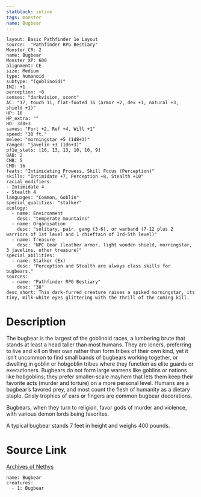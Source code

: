 ```yaml
---
statblock: inline
tags: monster
name: Bugbear
---
```

```statblock
layout: Basic Pathfinder 1e Layout
source:  "Pathfinder RPG Bestiary"
Monster_CR: 2
name: Bugbear
Monster_XP: 600
alignment: CE
size: Medium
type: humanoid
subtype: "(goblinoid)"
INI: +1
perception: +8
senses: "darkvision, scent"
AC: "17, touch 11, flat-footed 16 (armor +2, dex +1, natural +3, shield +1)"
HP: 16
HP_extra: ""
HD: 3d8+3
saves: "Fort +2, Ref +4, Will +1"
speed: "30 ft."
melee: "morningstar +5 (1d8+3)"
ranged: "javelin +3 (1d6+3)"
pf1e_stats: [16, 13, 13, 10, 10, 9]
BAB: 2
CMB: 5
CMD: 16
feats: "Intimidating Prowess, Skill Focus (Perception)"
skills: "Intimidate +7, Perception +8, Stealth +10"
racial_modifiers:
- Intimidate 4
- Stealth 4
languages: "Common, Goblin"
special_qualities: "stalker"
ecology:
  - name: Environment
    desc: "temperate mountains"
  - name: Organisation
    desc: "solitary, pair, gang (3-6), or warband (7-12 plus 2 warriors of 1st level and 1 chieftain of 3rd-5th level)"
  - name: Treasure
    desc: "NPC Gear (leather armor, light wooden shield, morningstar, 3 javelins, other treasure)"
special_abilities:
  - name: Stalker (Ex)
    desc: "Perception and Stealth are always class skills for bugbears."
sources:
  - name: "Pathfinder RPG Bestiary"
    desc: "38"
desc_short: This dark-furred creature raises a spiked morningstar, its tiny, milk-white eyes glittering with the thrill of the coming kill.
```
# Description
The bugbear is the largest of the goblinoid races, a lumbering brute that stands at least a head taller than most humans. They are loners, preferring to live and kill on their own rather than form tribes of their own kind, yet it isn’t uncommon to find small bands of bugbears working together, or dwelling in goblin or hobgoblin tribes where they function as elite guards or executioners. Bugbears do not form large warrens like goblins or nations like hobgoblins; they prefer smaller-scale mayhem that lets them keep their favorite acts (murder and torture) on a more personal level. Humans are a bugbear’s favored prey, and most count the flesh of humanity as a dietary staple. Grisly trophies of ears or fingers are common bugbear decorations.

Bugbears, when they turn to religion, favor gods of murder and violence, with various demon lords being favorites.

A typical bugbear stands 7 feet in height and weighs 400 pounds.
# Source Link
[Archives of Nethys](https://aonprd.com/MonsterDisplay.aspx?ItemName=Bugbear)
```encounter-table
name: Bugbear
creatures:
  - 1: Bugbear
```
